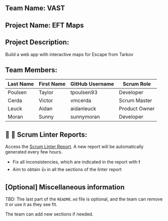 ## Team Name: VAST

## Project Name: EFT Maps

## Project Description:
Build a web app with interactive maps for Escape from Tarkov

## Team Members:

Last Name       | First Name      | GitHub Username    | Scrum Role
--------------- | --------------- | ------------------ | ---------------
Poulsen         | Taylor          | tpoulsen93         | Developer
Cerda           | Victor          | vmcerda            | Scrum Master
Leuck           | Aidan           | aidanleuck         | Product Owner
Moran           | Sunny           | sunnymoran         | Developer

## :eyes: :memo: Scrum Linter Reports:
Access the [Scrum Linter Report](http://cs.boisestate.edu/~bdit/ScrumLinter/CS471F21ScrumLinterReports/CS471-F21-Team3_EyEVMugSoaJ7sP7WbNyneeByUmBCYPOkTGlll9vC/). A new report will be automatically generated every few hours.
- Fix all inconsistencies, which are indicated in the report with :heavy_exclamation_mark:
- Aim to obtain :thumbsup: in all the sections of the linter report

## [Optional] Miscellaneous information
TBD: The last part of the `README.md` file is optional, and the team can remove it or use it as they see fit.

The team can add new sections if needed.
